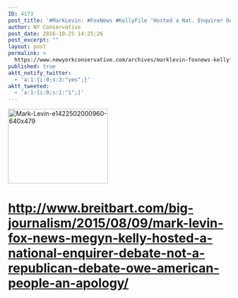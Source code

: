 ```yaml
---
ID: 4173
post_title: '#MarkLevin: #FoxNews #KellyFile ‘Hosted a Nat. Enquirer Debate&#8217; #MakeAmericaGreatAgain'
author: NY Conservative
post_date: 2016-10-25 14:25:26
post_excerpt: ""
layout: post
permalink: >
  https://www.newyorkconservative.com/archives/marklevin-foxnews-kellyfile-hosted-a-nat-enquirer-debate-makeamericagreatagain/
published: true
aktt_notify_twitter:
  - 'a:1:{i:0;s:3:"yes";}'
aktt_tweeted:
  - 'a:1:{i:0;s:1:"1";}'
---
```

<a href="https://www.newyorkconservative.com/wp-content/uploads/2015/08/Mark-Levin-e1422502000960-640x479.png"><img class="alignnone  wp-image-3587" src="https://www.newyorkconservative.com/wp-content/uploads/2015/08/Mark-Levin-e1422502000960-640x479-300x225.png" alt="Mark-Levin-e1422502000960-640x479" width="226" height="169" /></a>
<h1><a href="http://www.breitbart.com/big-journalism/2015/08/09/mark-levin-fox-news-megyn-kelly-hosted-a-national-enquirer-debate-not-a-republican-debate-owe-american-people-an-apology/">http://www.breitbart.com/big-journalism/2015/08/09/mark-levin-fox-news-megyn-kelly-hosted-a-national-enquirer-debate-not-a-republican-debate-owe-american-people-an-apology/</a></h1>